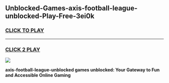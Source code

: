 
## Unblocked-Games-axis-football-league-unblocked-Play-Free-3ei0k
<h3>
<a href="https://premium76.site?title=axis-football-league-unblocked&ref=09A">CLICK TO PLAY</a></h3>
<hr>

<h3>
<a href="https://premium76.site?title=axis-football-league-unblocked&ref=09A">CLICK 2 PLAY</a>
  
</h3>

<a href="https://premium76.site?title=axis-football-league-unblocked&ref=09A"><img src="https://clearcache.store/games.png"></a>


**axis-football-league-unblocked games unblocked: Your Gateway to Fun and Accessible Online Gaming**
